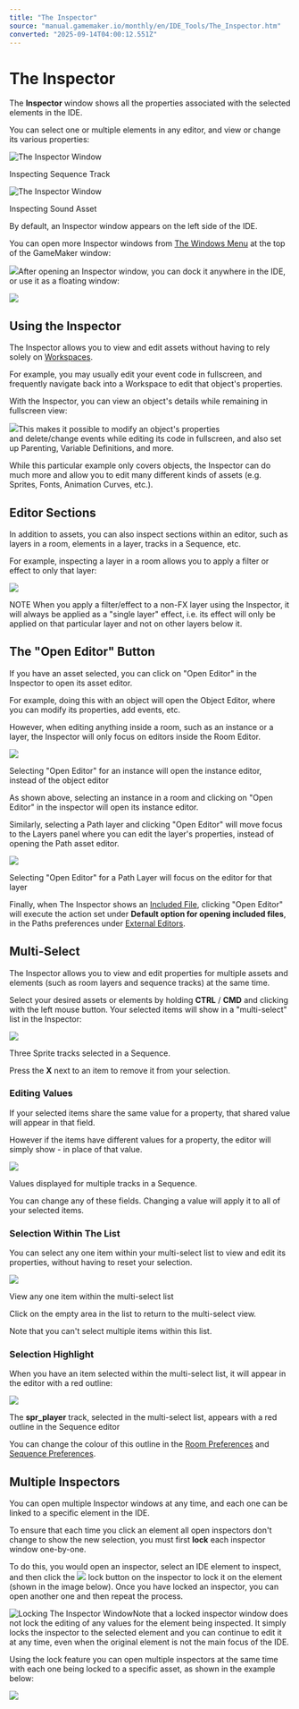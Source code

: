 ```yaml
---
title: "The Inspector"
source: "manual.gamemaker.io/monthly/en/IDE_Tools/The_Inspector.htm"
converted: "2025-09-14T04:00:12.551Z"
---
```


# The Inspector

The **Inspector** window shows all the properties associated with the selected elements in the IDE.

You can select one or multiple elements in any editor, and view or change its various properties:

![The Inspector Window](../assets/Images/IDE%20Tools/Inspector.png)

Inspecting Sequence Track

![The Inspector Window](../assets/Images/IDE%20Tools/Inspector_Sound.png)

Inspecting Sound Asset

By default, an Inspector window appears on the left side of the IDE.

You can open more Inspector windows from [The Windows Menu](../IDE_Navigation/Menus/The_Windows_Menu.md) at the top of the GameMaker window:

![](../assets/Images/IDE%20Tools/Inspector_Opening_Windows.png)After opening an Inspector window, you can dock it anywhere in the IDE, or use it as a floating window:

![](../assets/Images/IDE%20Tools/Inspector_Docking.gif)

## Using the Inspector

The Inspector allows you to view and edit assets without having to rely solely on [Workspaces](../Introduction/Workspaces.md).

For example, you may usually edit your event code in fullscreen, and frequently navigate back into a Workspace to edit that object's properties.

With the Inspector, you can view an object's details while remaining in fullscreen view:

![](../assets/Images/IDE%20Tools/Inspector_Object_Editing.png)This makes it possible to modify an object's properties and delete/change events while editing its code in fullscreen, and also set up Parenting, Variable Definitions, and more.

While this particular example only covers objects, the Inspector can do much more and allow you to edit many different kinds of assets (e.g. Sprites, Fonts, Animation Curves, etc.).

## Editor Sections

In addition to assets, you can also inspect sections within an editor, such as layers in a room, elements in a layer, tracks in a Sequence, etc.

For example, inspecting a layer in a room allows you to apply a filter or effect to only that layer:

![](../assets/Images/IDE%20Tools/Inspector_Room_Layers.png)

NOTE When you apply a filter/effect to a non-FX layer using the Inspector, it will always be applied as a "single layer" effect, i.e. its effect will only be applied on that particular layer and not on other layers below it.

## The "Open Editor" Button

If you have an asset selected, you can click on "Open Editor" in the Inspector to open its asset editor.

For example, doing this with an object will open the Object Editor, where you can modify its properties, add events, etc.

However, when editing anything inside a room, such as an instance or a layer, the Inspector will only focus on editors inside the Room Editor.

![](../assets/Images/IDE_Input/Inspector_Edit_Instance.png)

Selecting "Open Editor" for an instance will open the instance editor, instead of the object editor

As shown above, selecting an instance in a room and clicking on "Open Editor" in the inspector will open its instance editor.

Similarly, selecting a Path layer and clicking "Open Editor" will move focus to the Layers panel where you can edit the layer's properties, instead of opening the Path asset editor.

![](../assets/Images/IDE_Input/Inspector_Edit_Path_Layer.png)

Selecting "Open Editor" for a Path Layer will focus on the editor for that layer

Finally, when The Inspector shows an [Included File](../Settings/Included_Files.md), clicking "Open Editor" will execute the action set under **Default option for opening included files**, in the Paths preferences under [External Editors](../Setting_Up_And_Version_Information/IDE_Preferences/General/Paths.htm#external_editors).

## Multi-Select

The Inspector allows you to view and edit properties for multiple assets and elements (such as room layers and sequence tracks) at the same time.

Select your desired assets or elements by holding **CTRL** / **CMD** and clicking with the left mouse button. Your selected items will show in a "multi-select" list in the Inspector:

![](../assets/Images/IDE_Input/Inspector_Multi_Select.png)

Three Sprite tracks selected in a Sequence.

Press the **X** next to an item to remove it from your selection.

### Editing Values

If your selected items share the same value for a property, that shared value will appear in that field.

However if the items have different values for a property, the editor will simply show \- in place of that value.

![](../assets/Images/IDE_Input/Inspector_Shared_Values.png)

Values displayed for multiple tracks in a Sequence.

You can change any of these fields. Changing a value will apply it to all of your selected items.

### Selection Within The List

You can select any one item within your multi-select list to view and edit its properties, without having to reset your selection.

![](../assets/Images/IDE_Input/Inspector_Select_Within_Multi_Select.gif)

View any one item within the multi-select list

Click on the empty area in the list to return to the multi-select view.

Note that you can't select multiple items within this list.

### Selection Highlight

When you have an item selected within the multi-select list, it will appear in the editor with a red outline:

![](../assets/Images/IDE_Input/Inspector_Select_Within_Multi_Select_Outline.png)

The **spr\_player** track, selected in the multi-select list, appears with a red outline in the Sequence editor

You can change the colour of this outline in the [Room Preferences](../Setting_Up_And_Version_Information/IDE_Preferences/Room_Editor_Preferences.md) and [Sequence Preferences](../Setting_Up_And_Version_Information/IDE_Preferences/Sequences_Preferences.md).

## Multiple Inspectors

You can open multiple Inspector windows at any time, and each one can be linked to a specific element in the IDE.

To ensure that each time you click an element all open inspectors don't change to show the new selection, you must first **lock** each inspector window one-by-one.

To do this, you would open an inspector, select an IDE element to inspect, and then click the ![](../assets/Images/Icons/Icon_Padlock.png) lock button on the inspector to lock it on the element (shown in the image below). Once you have locked an inspector, you can open another one and then repeat the process.

![Locking The Inspector Window](../assets/Images/IDE%20Tools/Inspector_Lock.png)Note that a locked inspector window does not lock the editing of any values for the element being inspected. It simply locks the inspector to the selected element and you can continue to edit it at any time, even when the original element is not the main focus of the IDE.

Using the lock feature you can open multiple inspectors at the same time with each one being locked to a specific asset, as shown in the example below:

![](../assets/Images/IDE%20Tools/Inspector_Multiple.png)